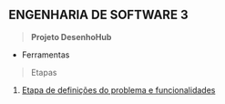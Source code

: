 ## ENGENHARIA DE SOFTWARE 3

> **Projeto DesenhoHub**

- Ferramentas

> Etapas

1. [Etapa de definições do problema e funcionalidades](https://github.com/kaylannesantos/projetoEngSoftware3)

